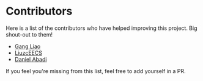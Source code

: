 # Contributors

Here is a list of the contributors who have helped improving this project. Big
shout-out to them!

- [Gang Liao](https://github.com/gangliao)
- [LiuzcEECS](https://github.com/LiuzcEECS)
- [Daniel Abadi](https://github.com/abadid)

If you feel you're missing from this list, feel free to add yourself in a PR.
